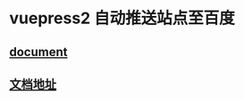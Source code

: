 # vuepress2 自动推送站点至百度


## [document](https://kuangyx.cn/docs/文章/前端/vuepress2自动推送站点至百度.html)

## [文档地址](https://kuangyx.cn/docs/文章/前端/vuepress2自动推送站点至百度.html)